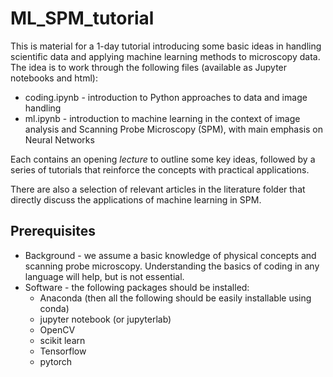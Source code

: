 # ML_SPM_tutorial
This is material for a 1-day tutorial introducing some basic ideas in handling scientific data and applying machine learning methods to microscopy data. The idea is to work through the following files (available as Jupyter notebooks and html):

* coding.ipynb - introduction to Python approaches to data and image handling
* ml.ipynb - introduction to machine learning in the context of image analysis and Scanning Probe Microscopy (SPM), with main emphasis on Neural Networks

Each contains an opening *lecture* to outline some key ideas, followed by a series of tutorials that reinforce the concepts with practical applications. 

There are also a selection of relevant articles in the literature folder that directly discuss the applications of machine learning in SPM.

## Prerequisites

* Background - we assume a basic knowledge of physical concepts and scanning probe microscopy. Understanding the basics of coding in any language will help, but is not essential.
* Software - the following packages should be installed:
  * Anaconda (then all the following should be easily installable using conda)
  * jupyter notebook (or jupyterlab)
  * OpenCV
  * scikit learn
  * Tensorflow
  * pytorch
